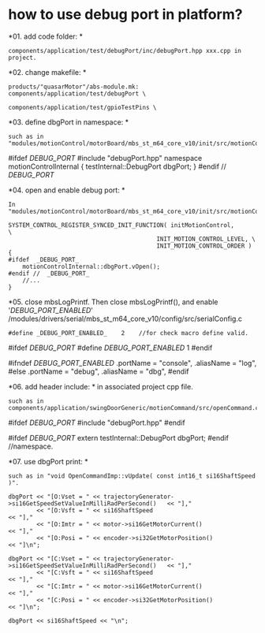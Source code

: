 
# how to use debug port in platform?

*01. add code folder: *

    components/application/test/debugPort/inc/debugPort.hpp xxx.cpp in project.

*02. change makefile:  *

    products/"quasarMotor"/abs-module.mk:  components/application/test/debugPort \
                                           components/application/test/gpioTestPins \

*03. define dbgPort in namespace: *

    such as in "modules/motionControl/motorBoard/mbs_st_m64_core_v10/init/src/motionControl.cpp"

#ifdef  _DEBUG_PORT_
    #include "debugPort.hpp"
    namespace motionControlInternal
    {
        testInternal::DebugPort dbgPort;
    }
#endif //  _DEBUG_PORT_	

*04. open and enable debug port: *

    In "modules/motionControl/motorBoard/mbs_st_m64_core_v10/init/src/motionControl.cpp"

    SYSTEM_CONTROL_REGISTER_SYNCED_INIT_FUNCTION( initMotionControl,        \
                                              INIT_MOTION_CONTROL_LEVEL, \
                                              INIT_MOTION_CONTROL_ORDER )
    {
	#ifdef  _DEBUG_PORT_
        motionControlInternal::dbgPort.vOpen();
	#endif //  _DEBUG_PORT_	
        //...
    }
	
*05. close mbsLogPrintf.
    Then close mbsLogPrintf(), and enable '_DEBUG_PORT_ENABLED_'
    /modules/drivers/serial/mbs_st_m64_core_v10/config/src/serialConfig.c
	
	#define _DEBUG_PORT_ENABLED_    2    //for check macro define valid.

#ifdef  _DEBUG_PORT_
#define _DEBUG_PORT_ENABLED_    1
#endif

#ifndef _DEBUG_PORT_ENABLED_
        .portName     = "console",
        .aliasName    = "log",
#else
        .portName     = "debug",
        .aliasName    = "dbg",
#endif


*06. add header include:  *  in associated project cpp file.

    such as in  components/application/swingDoorGeneric/motionCommand/src/openCommand.cpp

#ifdef  _DEBUG_PORT_
#include "debugPort.hpp"
#endif

#ifdef  _DEBUG_PORT_
extern testInternal::DebugPort dbgPort;
#endif //namespace.
	
*07. use dbgPort print: *

    such as in "void OpenCommandImp::vUpdate( const int16_t si16ShaftSpeed )".

    dbgPort << "[O:Vset = " << trajectoryGenerator->si16GetSpeedSetValueInMilliRadPerSecond()   << "],"
            << "[O:Vsft = " << si16ShaftSpeed                                                   << "],"
            << "[O:Imtr = " << motor->si16GetMotorCurrent()                                     << "],"
            << "[O:Posi = " << encoder->si32GetMotorPosition()                                  << "]\n";

    dbgPort << "[C:Vset = " << trajectoryGenerator->si16GetSpeedSetValueInMilliRadPerSecond()   << "],"
            << "[C:Vsft = " << si16ShaftSpeed                                                   << "],"
            << "[C:Imtr = " << motor->si16GetMotorCurrent()                                     << "],"
            << "[C:Posi = " << encoder->si32GetMotorPosition()                                  << "]\n";

    dbgPort << si16ShaftSpeed << "\n";
